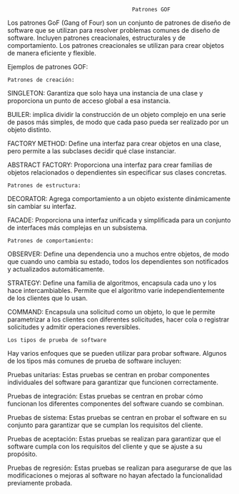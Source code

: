                                            Patrones GOF 

Los patrones GoF (Gang of Four) son un conjunto de patrones de diseño de software que se utilizan para resolver problemas comunes de diseño de software. 
Incluyen patrones creacionales, estructurales y de comportamiento. 
Los patrones creacionales se utilizan para crear objetos de manera eficiente y flexible.  

Ejemplos de patrones GOF: 

    Patrones de creación: 
SINGLETON: 
Garantiza que solo haya una instancia de una clase y proporciona un punto de acceso global a esa instancia. 

BUILER: 
implica dividir la construcción de un objeto complejo en una serie de pasos más simples, de modo que cada paso pueda ser realizado por un objeto distinto. 

FACTORY METHOD: 
Define una interfaz para crear objetos en una clase, pero permite a las subclases decidir qué clase instanciar. 

ABSTRACT FACTORY: 
Proporciona una interfaz para crear familias de objetos relacionados o dependientes sin especificar sus clases concretas. 

    Patrones de estructura: 
DECORATOR: 
Agrega comportamiento a un objeto existente dinámicamente sin cambiar su interfaz. 

FACADE: 
Proporciona una interfaz unificada y simplificada para un conjunto de interfaces más complejas en un subsistema.  

    Patrones de comportamiento: 
OBSERVER: 
Define una dependencia uno a muchos entre objetos, de modo que cuando uno cambia su estado, todos los dependientes son notificados y actualizados automáticamente. 

STRATEGY: 
Define una familia de algoritmos, encapsula cada uno y los hace intercambiables. Permite que el algoritmo varíe independientemente de los clientes que lo usan. 

COMMAND: 
Encapsula una solicitud como un objeto, lo que le permite parametrizar a los clientes con diferentes solicitudes, hacer cola o registrar solicitudes y admitir operaciones reversibles. 

    Los tipos de prueba de software
Hay varios enfoques que se pueden utilizar para probar software. Algunos de los tipos más comunes de prueba de software incluyen: 

Pruebas unitarias: 
Estas pruebas se centran en probar componentes individuales del software para garantizar que funcionen correctamente.

Pruebas de integración: 
Estas pruebas se centran en probar cómo funcionan los diferentes componentes del software cuando se combinan. 

Pruebas de sistema: 
Estas pruebas se centran en probar el software en su conjunto para garantizar que se cumplan los requisitos del cliente. 

Pruebas de aceptación: 
Estas pruebas se realizan para garantizar que el software cumpla con los requisitos del cliente y que se ajuste a su propósito. 

Pruebas de regresión: 
Estas pruebas se realizan para asegurarse de que las modificaciones o mejoras al software no hayan afectado la funcionalidad previamente probada. 
